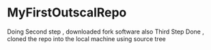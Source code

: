 # MyFirstOutscalRepo
Doing Second step , downloaded fork software also
Third Step Done , cloned the repo into the local machine using source tree
